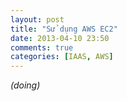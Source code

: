 ```yaml
---
layout: post
title: "Sử dụng AWS EC2"
date: 2013-04-10 23:50
comments: true
categories: [IAAS, AWS]
---
```


*(doing)*